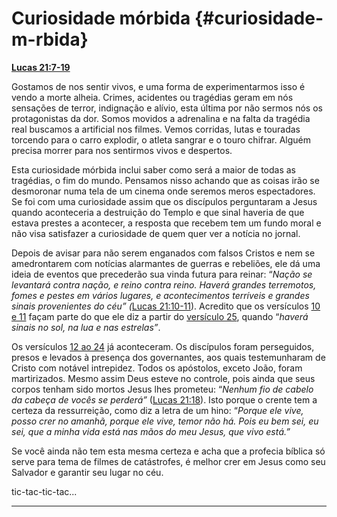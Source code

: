# Curiosidade mórbida {#curiosidade-m-rbida}

[**Lucas 21:7-19**](http://bibliaonline.com.br/acf/lc/21/7-19)

Gostamos de nos sentir vivos, e uma forma de experimentarmos isso é vendo a morte alheia. Crimes, acidentes ou tragédias geram em nós sensações de terror, indignação e alívio, esta última por não sermos nós os protagonistas da dor. Somos movidos a adrenalina e na falta da tragédia real buscamos a artificial nos filmes. Vemos corridas, lutas e touradas torcendo para o carro explodir, o atleta sangrar e o touro chifrar. Alguém precisa morrer para nos sentirmos vivos e despertos.

Esta curiosidade mórbida inclui saber como será a maior de todas as tragédias, o fim do mundo. Pensamos nisso achando que as coisas irão se desmoronar numa tela de um cinema onde seremos meros espectadores. Se foi com uma curiosidade assim que os discípulos perguntaram a Jesus quando aconteceria a destruição do Templo e que sinal haveria de que estava prestes a acontecer, a resposta que recebem tem um fundo moral e não visa satisfazer a curiosidade de quem quer ver a notícia no jornal.

Depois de avisar para não serem enganados com falsos Cristos e nem se amedrontarem com notícias alarmantes de guerras e rebeliões, ele dá uma ideia de eventos que precederão sua vinda futura para reinar: “_Nação se levantará contra nação, e reino contra reino. Haverá grandes terremotos, fomes e pestes em vários lugares, e acontecimentos terríveis e grandes sinais provenientes do céu” (_[Lucas 21:10-11](http://bibliaonline.com.br/acf/lc/21/10-11)). Acredito que os versículos [10 e 11](http://bibliaonline.com.br/acf/lc/21/10,11) façam parte do que ele diz a partir do [versículo 25](http://bibliaonline.com.br/acf/lc/21/25), quando “_haverá sinais no sol, na lua e nas estrelas”_.

Os versículos [12 ao 24](http://bibliaonline.com.br/acf/lc/21/12-24) já aconteceram. Os discípulos foram perseguidos, presos e levados à presença dos governantes, aos quais testemunharam de Cristo com notável intrepidez. Todos os apóstolos, exceto João, foram martirizados. Mesmo assim Deus esteve no controle, pois ainda que seus corpos tenham sido mortos Jesus lhes prometeu: “_Nenhum fio de cabelo da cabeça de vocês se perderá”_ ([Lucas 21:18](http://bibliaonline.com.br/acf/lc/21/18)). Isto porque o crente tem a certeza da ressurreição, como diz a letra de um hino: “_Porque ele vive, posso crer no amanhã, porque ele vive, temor não há. Pois eu bem sei, eu sei, que a minha vida está nas mãos do meu Jesus, que vivo está.”_

Se você ainda não tem esta mesma certeza e acha que a profecia bíblica só serve para tema de filmes de catástrofes, é melhor crer em Jesus como seu Salvador e garantir seu lugar no céu.

tic-tac-tic-tac...

*****